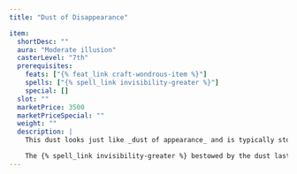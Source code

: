 ```yaml
---
title: "Dust of Disappearance"

item:
  shortDesc: ""
  aura: "Moderate illusion"
  casterLevel: "7th"
  prerequisites:
    feats: ["{% feat_link craft-wondrous-item %}"]
    spells: ["{% spell_link invisibility-greater %}"]
    special: []
  slot: ""
  marketPrice: 3500
  marketPriceSpecial: ""
  weight: ""
  description: |
    This dust looks just like _dust of appearance_ and is typically stored in the same manner. A creature or object touched by it becomes invisible (as {% spell_link invisibility-greater %}). Normal vision can't see dusted creatures or objects, nor can they be detected by magical means, including {% spell_link see-invisibility %} or {% spell_link invisibility-purge %}. _Dust of appearance_, however, does reveal people and objects made invisible by _dust of disappearance_. Other factors, such as sound and smell, also allow possible detection__.

    The {% spell_link invisibility-greater %} bestowed by the dust lasts for {% die_roll 2 6 0 %} rounds.The invisible creature doesn't know when the duration will end.
---
```

